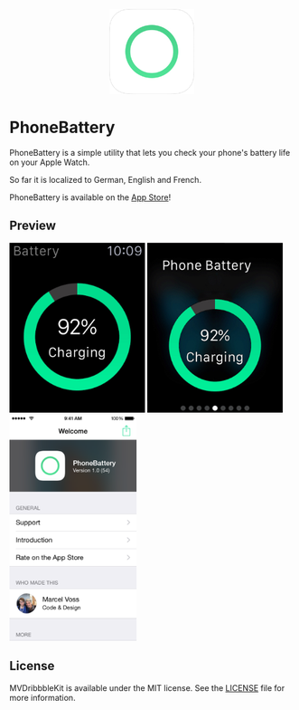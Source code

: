 <p align="center" >
<a href="https://itunes.apple.com/us/app/phonebattery-your-phones-battery/id1009278300?ls=1&mt=8"><img src="Preview/rounded_icon.png" alt="" width="150" height="150"/></a>
</p>

# PhoneBattery
PhoneBattery is a simple utility that lets you check your phone's battery life on your Apple Watch.

So far it is localized to German, English and French.

PhoneBattery is available on the [App Store](https://itunes.apple.com/us/app/phonebattery-your-phones-battery/id1009278300?ls=1&mt=8)!

## Preview
<img src="Preview/watch_1.jpg" alt="" height="300"/>
<img src="Preview/watch_2.jpg" alt="" height="300"/>
<img src="Preview/phone_1.png" alt="" height="400"/>

## License
MVDribbbleKit is available under the MIT license. See the [LICENSE](https://github.com/marcelvoss/PhoneBattery/blob/master/LICENSE.md) file for more information.

